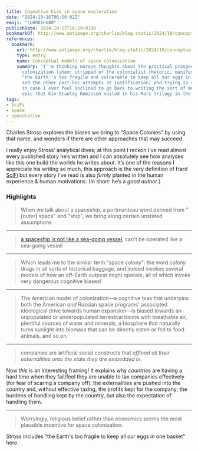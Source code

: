 ```yaml
---
title: Cognative bias in space exploration
date: "2024-10-16T06:50:02Z"
emoji: "\U0001F680"
publishDate: 2024-10-13T16:19+0100
bookmarkOf: http://www.antipope.org/charlie/blog-static/2024/10/conceptual-models-of-space-col.html
references:
  bookmark:
    url: http://www.antipope.org/charlie/blog-static/2024/10/conceptual-models-of-space-col.html
    type: entry
    name: Conceptual models of space colonization
    summary: 'I''m thinking morose thoughts about the practical prospects for space
      colonization (ahem: stripped of the colonialist rhetoric, manifest destiny bullshit,
      "the Earth''s too fragile and vulnerable to keep all our eggs in one basket",
      and the other post-hoc attempts at justification) and trying to sort them out
      in case I ever feel inclined to go back to writing the sort of medium term SF
      epic that Kim Stanley Robinson nailed in his Mars trilogy in the 1980s.'
tags:
- SciFi
- space
- speculative
---
```

Charles Stross explores the biases we bring to “Space Colonies” by using that name, and wonders if there are other approaches that may succeed.

I really enjoy Stross’ analytical dives; at this point I reckon I’ve read almost every published story he’s written and I can absolutely see how analyses like this one build the worlds he writes about. It’s one of the reasons I appreciate his writing so much, this approach is the very definition of Hard [SciFi](/tags/scifi) but every story I’ve read is also _firmly_ planted in the human experience & human motivations. (In short: he’s a _good author_.)

### Highlights

> When we talk about a spaceship, a portmanteau word derived from "\[outer\] space" and "ship", we bring along certain unstated assumptions

---

> [a spaceship is not like a sea-going vessel](http://www.antipope.org/charlie/blog-static/2009/11/the%5Fmyth%5Fof%5Fthe%5Fstarship.html), can't be operated like a sea-going vessel

---

> Which leads me to the similar term "space colony": the word _colony_ drags in all sorts of historical baggage, and indeed invokes several models of how an off-Earth outpost might operate, all of which invoke very dangerous cognitive biases!

---

> The American model of colonization—a cognitive bias that underpins both the American _and_ Russian space programs' associated ideological drive towards human expansion—is biased towards an unpopulated or underpopulated terrestrial biome with breathable air, plentiful sources of water and minerals, a biosphere that naturally turns sunlight into biomass that can be directly eaten or fed to food animals, and so on.

---

> companies are artificial social constructs that _offload all their externalities onto the state they are embedded in_.

Now _this_ is an interesting framing! It explains why _countries_ are having a hard time when they fail/feel they are unable to tax companies effectively (for fear of scaring a company off): the externalities are pushed into the country and, without effective taxing, the profits kept for the company; the burdens of handling kept by the country, but also the expectation of handling them.

---

> Worryingly, religious belief rather than economics seems the most plausible incentive for space colonization.

Stross includes “the Earth's too fragile to keep all our eggs in one basket” here.
